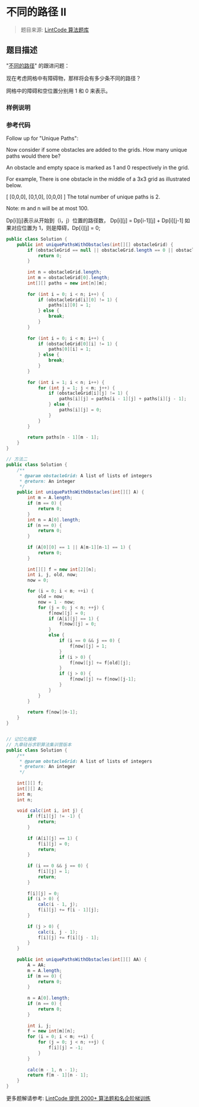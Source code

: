 # 不同的路径 II
 > 题目来源: [LintCode 算法题库](https://www.lintcode.com/problem/unique-paths-ii/?utm_source=sc-github-wzz)
 ## 题目描述
 "[不同的路径](http://www.lintcode.com/problem/unique-paths/ "不同的路径")" 的跟进问题：

现在考虑网格中有障碍物，那样将会有多少条不同的路径？

网格中的障碍和空位置分别用 1 和 0 来表示。
 ### 样例说明
 
 ### 参考代码
 Follow up for "Unique Paths":

Now consider if some obstacles are added to the grids. How many unique paths would there be?

An obstacle and empty space is marked as 1 and 0 respectively in the grid.

For example,
There is one obstacle in the middle of a 3x3 grid as illustrated below.

[
  [0,0,0],
  [0,1,0],
  [0,0,0]
]
The total number of unique paths is 2.

Note: m and n will be at most 100.

Dp[i][j]表示从开始到（i，j）位置的路径数， Dp[i][j] = Dp[i-1][j] + Dp[i][j-1]
如果对应位置为 1，则是障碍，Dp[i][j] = 0;
```java
public class Solution {
    public int uniquePathsWithObstacles(int[][] obstacleGrid) {
        if (obstacleGrid == null || obstacleGrid.length == 0 || obstacleGrid[0].length == 0) {
            return 0;
        }
        
        int n = obstacleGrid.length;
        int m = obstacleGrid[0].length;
        int[][] paths = new int[n][m];
        
        for (int i = 0; i < n; i++) {
            if (obstacleGrid[i][0] != 1) {
                paths[i][0] = 1;
            } else {
                break;
            }
        }
        
        for (int i = 0; i < m; i++) {
            if (obstacleGrid[0][i] != 1) {
                paths[0][i] = 1; 
            } else {
                break;
            }
        }
        
        for (int i = 1; i < n; i++) {
            for (int j = 1; j < m; j++) {
                if (obstacleGrid[i][j] != 1) {
                    paths[i][j] = paths[i - 1][j] + paths[i][j - 1];
                } else {
                    paths[i][j] = 0;
                }
            }
        }
        
        return paths[n - 1][m - 1];
    }
}

// 方法二
public class Solution {
    /**
     * @param obstacleGrid: A list of lists of integers
     * @return: An integer
     */
    public int uniquePathsWithObstacles(int[][] A) {
        int m = A.length;
        if (m == 0) {
            return 0;
        }
        int n = A[0].length;
        if (n == 0) {
            return 0;
        }
        
        if (A[0][0] == 1 || A[m-1][n-1] == 1) {
            return 0;
        }
        
        int[][] f = new int[2][n];
        int i, j, old, now;
        now = 0;

        for (i = 0; i < m; ++i) {
            old = now;
            now = 1 - now;
            for (j = 0; j < n; ++j) {
                f[now][j] = 0;
                if (A[i][j] == 1) {
                    f[now][j] = 0;
                }
                else {
                    if (i == 0 && j == 0) {
                        f[now][j] = 1;
                    }
                    if (i > 0) {
                        f[now][j] += f[old][j];
                    }
                    if (j > 0) {
                        f[now][j] += f[now][j-1];
                    }
                }
            }
        }
        
        return f[now][n-1];
    }
}


// 记忆化搜索
// 九章硅谷求职算法集训营版本
public class Solution {
    /**
     * @param obstacleGrid: A list of lists of integers
     * @return: An integer
     */
     
    int[][] f;
    int[][] A;
    int m;
    int n;
    
    void calc(int i, int j) {
        if (f[i][j] != -1) {
            return;
        }
        
        if (A[i][j] == 1) {
            f[i][j] = 0;
            return;
        }
        
        if (i == 0 && j == 0) {
            f[i][j] = 1;
            return;
        }
        
        f[i][j] = 0;
        if (i > 0) {
            calc(i - 1, j);
            f[i][j] += f[i - 1][j];
        }
        
        if (j > 0) {
            calc(i, j - 1);
            f[i][j] += f[i][j - 1];
        }
    }
    
    public int uniquePathsWithObstacles(int[][] AA) {
        A = AA;
        m = A.length;
        if (m == 0) {
            return 0;
        }
        
        n = A[0].length;
        if (n == 0) {
            return 0;
        }
        
        int i, j;
        f = new int[m][n];
        for (i = 0; i < m; ++i) {
            for (j = 0; j < n; ++j) {
                f[i][j] = -1;
            }
        }
    
        calc(m - 1, n - 1);
        return f[m - 1][n - 1];
    }
}
```
 更多题解请参考: [LintCode 提供 2000+ 算法题和名企阶梯训练](https://www.lintcode.com/problem/?utm_source=sc-github-wzz)